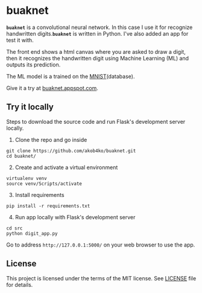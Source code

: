 # buaknet

**`buaknet`** is a convolutional neural network. In this case I use it for recognize handwritten digits.**`buaknet`** is written in Python. I've also added an app for test it with.

The front end shows a html canvas where you are asked to draw a digit, then it recognizes the handwritten digit using Machine Learning (ML) and outputs its prediction.

The ML model is a trained on the [MNIST](http://yann.lecun.com/exdb/mnist/)(database).

Give it a try at [buaknet.appspot.com](http://buaknet.appspot.com).

## Try it locally

Steps to download the source code and run Flask's development server locally.

1. Clone the repo and go inside
```shell
git clone https://github.com/akob4ko/buaknet.git
cd buaknet/
```
2. Create and activate a virtual environment
```shell
virtualenv venv
source venv/Scripts/activate
```

3. Install requirements 
```shell
pip install -r requirements.txt
```

4. Run app locally with Flask's development server
```shell
cd src
python digit_app.py

```
Go to address `http://127.0.0.1:5000/` on your web browser to use the app.


## License

This project is licensed under the terms of the MIT license. See [LICENSE](LICENSE) file for details.

